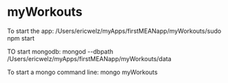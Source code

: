 # myWorkouts

To start the app:
/Users/ericwelz/myApps/firstMEANapp/myWorkouts/sudo npm start

TO start mongodb:
mongod --dbpath /Users/ericwelz/myApps/firstMEANapp/myWorkouts/data

To start a mongo command line:
mongo myWorkouts

